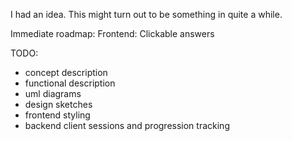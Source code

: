 I had an idea. This might turn out to be something in quite a while.

Immediate roadmap:
    Frontend:
        Clickable answers

TODO:
- concept description
- functional description
- uml diagrams
- design sketches
- frontend styling
- backend client sessions and progression tracking